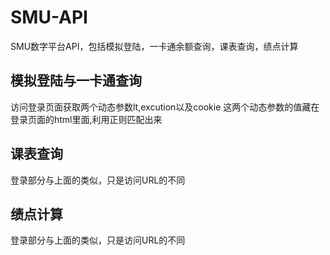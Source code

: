 # SMU-API
SMU数字平台API，包括模拟登陆，一卡通余额查询，课表查询，绩点计算
## 模拟登陆与一卡通查询
访问登录页面获取两个动态参数lt,excution以及cookie
这两个动态参数的值藏在登录页面的html里面,利用正则匹配出来
## 课表查询
登录部分与上面的类似，只是访问URL的不同
## 绩点计算
登录部分与上面的类似，只是访问URL的不同

